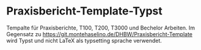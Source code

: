 # Praxisbericht-Template-Typst

Tempalte für Praxisberichte, T100, T200, T3000 und Bechelor Arbeiten. Im Gegensatz zu https://git.montehaselino.de/DHBW/Praxisbericht-Template wird Typst und nicht LaTeX als typsetting sprache verwendet.